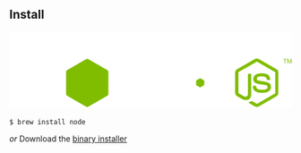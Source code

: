 ## Install
![Node JS logo][0]

```shell
$ brew install node
```

_or_ Download the [binary installer][1]

[0]: img/node-js.svg
[1]: http://nodejs.org/

